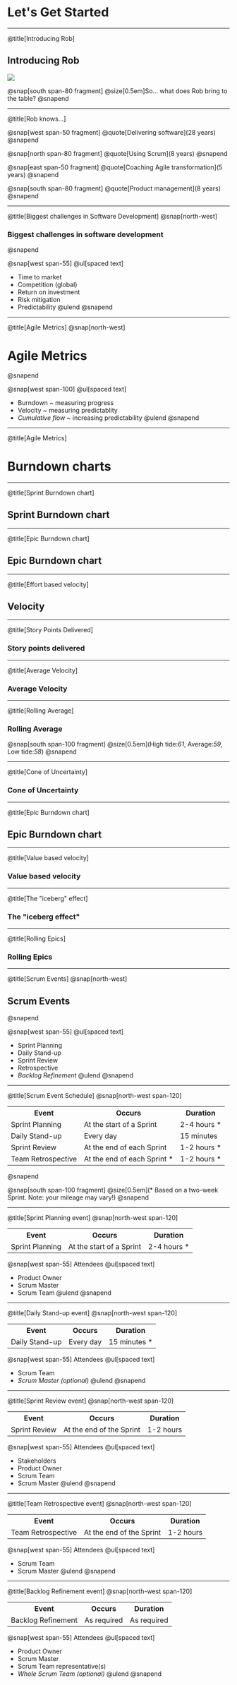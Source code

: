 # Let's Get Started

---
@title[Introducing Rob]
## Introducing Rob

![](assets/images/myAvatar.png)

@snap[south span-80 fragment]
@size[0.5em]So... what does Rob bring to the table?
@snapend

---
@title[Rob knows...]

@snap[west span-50 fragment]
@quote[Delivering software](28 years)
@snapend

@snap[north span-80 fragment]
@quote[Using Scrum](8 years)
@snapend

@snap[east span-50 fragment]
@quote[Coaching Agile transformation](5 years)
@snapend

@snap[south span-80 fragment]
@quote[Product management](8 years)
@snapend

---
@title[Biggest challenges in Software Development]
@snap[north-west]
### Biggest challenges in software development
@snapend

@snap[west span-55]
@ul[spaced text]
- Time to market
- Competition (global)
- Return on investment
- Risk mitigation
- Predictability
@ulend
@snapend

---
@title[Agile Metrics]
@snap[north-west]
# Agile Metrics
@snapend

@snap[west span-100]
@ul[spaced text]
- Burndown ~ measuring progress
- Velocity ~ measuring predictablity
- *Cumulative flow* ~ increasing predictability
@ulend
@snapend

---
@title[Agile Metrics]
# Burndown charts

---
@title[Sprint Burndown chart]
## Sprint Burndown chart

<canvas data-chart="line">
<!-- 
{
 "data": {
  "labels": ["Day 1","Day 2","Day 3","Day 4","Day 5","Day 6","Day 7","Day 8","Day 9","Day 10"],
  "datasets": [
   {
    "data":[60,53,47,39,33,27,22,15,9,2],
    "label":"Story points remaining","backgroundColor":"rgba(20,120,120,.8)",
    "fill": true
   }
  ]
 }, 
 "options": { "responsive": "true" }
}
-->
</canvas>

---
@title[Epic Burndown chart]
## Epic Burndown chart

<canvas data-chart="line">
<!-- 
{
 "data": {
  "labels": ["Sprint 1","Sprint 2","Sprint 3","Sprint 4","Sprint 5","Sprint 6","Sprint 7","Sprint 8","Sprint 9","Sprint 10"],
  "datasets": [
   {
    "data":[307,247,194,147,108,75,48,26,11,2],
    "label":"Story points remaining","backgroundColor":"rgba(20,220,220,.8)",
    "fill": true
   }
  ]
 }, 
 "options": { "responsive": "true" }
}
-->
</canvas>

---
@title[Effort based velocity]
## Velocity 

---
@title[Story Points Delivered]
### Story points delivered
<canvas data-chart="line">
<!-- 
{
 "data": {
  "labels": ["Sprint 0","Sprint 1"," Sprint 2","Sprint 3","Sprint 4","Sprint 5","Sprint 6","Sprint 7","Sprint 8","Sprint 9","Sprint 10"],
  "datasets": [
   {
    "data":[0,59,61,60,61,58,59,60,58,60,59],
    "label":"Story points","backgroundColor":"rgba(20,220,220,.8)",
    "fill": true
   }
  ]
 }, 
 "options": { "responsive": "true" }
}
-->
</canvas>

---
@title[Average Velocity]
### Average Velocity
<canvas data-chart="line">
<!-- 
{
 "data": {
  "labels": ["Sprint 0","Sprint 1"," Sprint 2","Sprint 3","Sprint 4","Sprint 5","Sprint 6","Sprint 7","Sprint 8","Sprint 9","Sprint 10"],
  "datasets": [
   {
    "data":[0,29.5,40,45,48.2,49.83,51.14,52.25,52.88,53.6,54.09],
    "label":"Average Velocity","backgroundColor":"rgba(220,120,120,.8)",
    "fill": false
   },
   {
    "data":[0,59,61,60,61,58,59,60,58,60,59],
    "label":"Story points","backgroundColor":"rgba(20,220,220,.8)",
    "fill": true
   }
  ]
 }, 
 "options": { "responsive": "true" }
}
-->
</canvas>

---
@title[Rolling Average]
### Rolling Average
<canvas data-chart="line">
<!-- 
{
 "data": {
  "labels": ["Sprint 0","Sprint 1"," Sprint 2","Sprint 3","Sprint 4","Sprint 5","Sprint 6","Sprint 7","Sprint 8","Sprint 9","Sprint 10"],
  "datasets": [
   {
    "data":[0,59,60,60,60.25,59.8,59.67,59.83,59.33,59.33,59],
    "label":"Rolling Average","backgroundColor":"rgba(120,120,120,.8)",
    "fill": false
   },
   {
    "data":[0,59,61,60,61,58,59,60,58,60,59],
    "label":"Story points","backgroundColor":"rgba(20,220,220,.8)",
    "fill": true
   }
  ]
 }, 
 "options": { "responsive": "true" }
}
-->
</canvas>

@snap[south span-100 fragment]
@size[0.5em](High tide:*61*, Average:*59*, Low tide:*58*)
@snapend

---
@title[Cone of Uncertainty]
### Cone of Uncertainty
<canvas data-chart="line">
<!-- 
{
 "data": {
  "labels": ["Sprint n+1"," Sprint n+2","Sprint n+3","Sprint n+4","Sprint n+5","Sprint n+6","Sprint n+7","Sprint n+8","Sprint n+9","Sprint n+10"],
  "datasets": [
   {
    "data":[2,4,6,8,10,12,14,16,18,20],
    "label":"High watermark","backgroundColor":"rgba(80,200,120,0.8)",
    "fill": false
   },
   {
    "data":[0,0,0,0,0,0,0,0,0,0,0],
    "label":"Average","backgroundColor":"rgba(120,120,120,0.8)",
    "fill": false
   },
   {
    "data":[-1,-2,-3,-4,-5,-6,-7,-8,-9,-10],
    "label":"Low watermark","backgroundColor":"rgba(255,36,0,0.8)",
    "fill": true
   }
  ]
 }, 
 "options": { "responsive": "true" }
}
-->
</canvas>


---
@title[Epic Burndown chart]
## Epic Burndown chart

<canvas data-chart="line">
<!-- 
{
 "data": {
  "labels": ["Sprint 1","Sprint 2","Sprint 3","Sprint 4","Sprint 5","Sprint 6","Sprint 7","Sprint 8","Sprint 9","Sprint 10"],
  "datasets": [
   {
    "data":[307,247,194,147,108,75,48,26,11,2],
    "label":"Story points remaining","backgroundColor":"rgba(20,220,220,.8)",
    "fill": true
   }
  ]
 }, 
 "options": { "responsive": "true" }
}
-->
</canvas>

---
@title[Value based velocity]
### Value based velocity
<canvas data-chart="line">
<!-- 
{
 "data": {
  "labels": ["Sprint 0","Sprint 1"," Sprint 2","Sprint 3","Sprint 4","Sprint 5","Sprint 6","Sprint 7","Sprint 8","Sprint 9","Sprint 10"],
  "datasets": [
   {
    "data":[0,8,58,60,61,56,47,30,20,10,5],
    "label":"Epic A","backgroundColor":"rgba(220,120,120,.8)"
   }
  ]
 }, 
 "options": { "responsive": "true" }
}
-->
</canvas>

---
@title[The "iceberg" effect]
### The "iceberg effect"
<canvas data-chart="line">
<!-- 
{
 "data": {
  "labels": ["Sprint 0","Sprint 1"," Sprint 2","Sprint 3","Sprint 4","Sprint 5","Sprint 6","Sprint 7","Sprint 8","Sprint 9","Sprint 10"],
  "datasets": [
   {
    "data":[0, 8,58,60,61,56,47,30,20,10, 5],
    "label":"Epic A","backgroundColor":"rgba(220,120,120,.8)"
   },
   {
    "data":[0,59,61,60,61,58,59,60,58,60,59],
    "label":"Story points","backgroundColor":"rgba(20,220,220,.8)"
   }
  ]
 }, 
 "options": { "responsive": "true" }
}
-->
</canvas>

---
@title[Rolling Epics]
### Rolling Epics
<canvas data-chart="line">
<!-- 
{
 "data": {
  "labels": ["Sprint 0","Sprint 1"," Sprint 2","Sprint 3","Sprint 4","Sprint 5","Sprint 6","Sprint 7","Sprint 8","Sprint 9","Sprint 10"],
  "datasets": [
   {
    "data":[0, 0, 0, 0, 0, 0, 8,57,58,60,59],
    "label":"Epic B","backgroundColor":"rgba(220,120,120,.8)"
   },
   {
    "data":[0, 8,58,60,61,56,47, 3, 0, 0, 0],
    "label":"Epic A","backgroundColor":"rgba(120,120,120,.8)"
   },
   {
    "data":[0,59,61,60,61,58,59,60,58,60,59],
    "label":"Story points","backgroundColor":"rgba(20,220,220,.8)"
   }
  ]
 }, 
 "options": { "responsive": "true" }
}
-->
</canvas>

---
@title[Scrum Events]
@snap[north-west]
## Scrum Events
@snapend

@snap[west span-55]
@ul[spaced text]
- Sprint Planning
- Daily Stand-up
- Sprint Review
- Retrospective
- *Backlog Refinement*
@ulend
@snapend

---
@title[Scrum Event Schedule]
@snap[north-west span-120]
<table>
  <tr>
    <th>Event</th>
    <th>Occurs</th>
    <th>Duration</th>
  </tr>
  <tr>
    <td>Sprint Planning</td>
    <td>At the start of a Sprint</td>
    <td>2-4 hours *</td>
  </tr>
  <tr class="fragment">
    <td>Daily Stand-up</td>
    <td>Every day</td>
    <td>15 minutes</td>
  </tr>
  <tr class="fragment">
    <td>Sprint Review</td>
    <td>At the end of each Sprint</td>
    <td>1-2 hours *</td>
  </tr>
  <tr class="fragment">
    <td>Team Retrospective</td>
    <td>At the end of each Sprint *</td>
    <td>1-2 hours *</td>
  </tr>
</table>
@snapend

@snap[south span-100 fragment]
@size[0.5em](* Based on a two-week Sprint. Note: your mileage may vary!)
@snapend

---
@title[Sprint Planning event]
@snap[north-west span-120]
<table>
  <tr>
    <th>Event</th>
    <th>Occurs</th>
    <th>Duration</th>
  </tr>
  <tr>
    <td>Sprint Planning</td>
    <td>At the start of a Sprint</td>
    <td>2-4 hours *</td>
  </tr>
 </table>

@snap[west span-55]
Attendees
@ul[spaced text]
- Product Owner
- Scrum Master
- Scrum Team
@ulend
@snapend

---
@title[Daily Stand-up event]
@snap[north-west span-120]
<table>
  <tr>
    <th>Event</th>
    <th>Occurs</th>
    <th>Duration</th>
  </tr>
  <tr>
    <td>Daily Stand-up</td>
    <td>Every day</td>
    <td>15 minutes *</td>
  </tr>
 </table>

@snap[west span-55]
Attendees
@ul[spaced text]
- Scrum Team
- *Scrum Master (optional)*
@ulend
@snapend

---
@title[Sprint Review event]
@snap[north-west span-120]
<table>
  <tr>
    <th>Event</th>
    <th>Occurs</th>
    <th>Duration</th>
  </tr>
  <tr>
    <td>Sprint Review</td>
    <td>At the end of the Sprint</td>
    <td>1-2 hours</td>
  </tr>
 </table>

@snap[west span-55]
Attendees
@ul[spaced text]
- Stakeholders
- Product Owner
- Scrum Team
- Scrum Master
@ulend
@snapend

---
@title[Team Retrospective event]
@snap[north-west span-120]
<table>
  <tr>
    <th>Event</th>
    <th>Occurs</th>
    <th>Duration</th>
  </tr>
  <tr>
    <td>Team Retrospective</td>
    <td>At the end of the Sprint</td>
    <td>1-2 hours</td>
  </tr>
 </table>

@snap[west span-55]
Attendees
@ul[spaced text]
- Scrum Team
- Scrum Master
@ulend
@snapend

---
@title[Backlog Refinement event]
@snap[north-west span-120]
<table>
  <tr>
    <th>Event</th>
    <th>Occurs</th>
    <th>Duration</th>
  </tr>
  <tr>
    <td>Backlog Refinement</td>
    <td>As required</td>
    <td>As required</td>
  </tr>
 </table>

@snap[west span-55]
Attendees
@ul[spaced text]
- Product Owner
- Scrum Master
- Scrum Team representative(s)
- *Whole Scrum Team (optional)*
@ulend
@snapend
